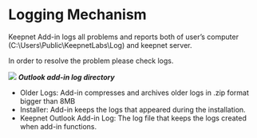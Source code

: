 # Logging Mechanism

Keepnet Add-in logs all problems and reports both of user’s computer (C:\Users\Public\KeepnetLabs\Log) and keepnet server.

In order to resolve the problem please check logs.

![](https://www.keepnetlabs.com/wp-content/uploads/Outlook-add-in-log-directory-1024x345.png)
***Outlook add-in log directory***

* Older Logs: Add-in compresses and archives older logs in .zip format bigger than 8MB
* Installer: Add-in keeps the logs that appeared during the installation.
* Keepnet Outlook Add-in Log: The log file that keeps the logs created when add-in functions.